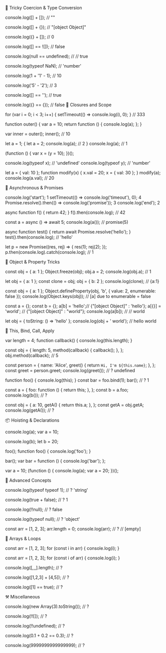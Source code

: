 🧠 Tricky Coercion & Type Conversion

console.log([] + []); // ""

console.log([] + {}); // "[object Object]"

console.log({} + []); // 0

console.log([] == ![]); //  false

console.log(null == undefined); // // true

console.log(typeof NaN); // 'number'

console.log(1 + '1' - 1); //  10

console.log('5' - '2'); //  3

console.log([] == ''); //  true

console.log({} == {}); //  false
🔁 Closures and Scope

for (var i = 0; i < 3; i++) {
  setTimeout(() => console.log(i), 0);
}   // 333

function outer() {
  var a = 10;
  return function () {
    console.log(a);
  };
} 

var inner = outer();
inner(); //  10

let a = 1;
{
  let a = 2;
  console.log(a);  // 2
}
console.log(a);  //  1


(function () {
  var x = (y = 10);
})();

console.log(typeof x); // 'undefined'
console.log(typeof y); // 'number'


let a = { val: 10 };
function modify(x) {
  x.val = 20;
  x = { val: 30 };
}
modify(a);
console.log(a.val); // 20



🧵 Asynchronous & Promises

console.log('start'); 1
setTimeout(() => console.log('timeout'), 0); 4
Promise.resolve().then(() => console.log('promise')); 3
console.log('end'); 2

async function f() {
  return 42;
}
f().then(console.log);  // 42

const a = async () => await 5;
console.log(a()); //  promise(5)

async function test() {
  return await Promise.resolve('hello');
}
test().then(console.log); // 'hello'

let p = new Promise((res, rej) => {
  res(1);
  rej(2);
});
p.then(console.log).catch(console.log); // 1 



🧬 Object & Property Tricks

const obj = { a: 1 };
Object.freeze(obj);
obj.a = 2;
console.log(obj.a); // 1

let obj = { a: 1 };
const clone = obj;
obj = { b: 2 };
console.log(clone); //  {a:1}

const obj = { a: 1 };
Object.defineProperty(obj, 'b', { value: 2, enumerable: false });
console.log(Object.keys(obj)); // [a]   due to enumerable = false

const a = {};
const b = {};
a[b] = 'hello';// {"[object Object]" : 'hello'};
a[{}] = 'world'; // {"[object Object]" : "world"};
console.log(a[b]); // // world

let obj = {
  toString: () => 'hello'
};
console.log(obj + ' world'); // hello world




🔁 This, Bind, Call, Apply

var length = 4;
function callback() {
  console.log(this.length);
} 

const obj = {
  length: 5,
  method(callback) {
    callback();
  },
};
obj.method(callback); //  5


const person = {
  name: 'Alice',
  greet() {
    return `Hi, I'm ${this.name}`;
  },
};
const greet = person.greet;
console.log(greet()); // ? undefined


function foo() {
  console.log(this);
}
const bar = foo.bind(1);
bar(); // ? 1


const a = {
  foo: function () {
    return this;
  },
};
const b = a.foo;
console.log(b()); // ?

const obj = {
  a: 10,
  getA() {
    return this.a;
  },
};
const getA = obj.getA;
console.log(getA()); // ?



📦 Hoisting & Declarations

console.log(a);
var a = 10;

console.log(b);
let b = 20;

foo();
function foo() {
  console.log('foo');
}

bar();
var bar = function () {
  console.log('bar');
};

var a = 10;
(function () {
  console.log(a);
  var a = 20;
})();




🧠 Advanced Concepts

console.log(typeof typeof 1); // ?  'string'

console.log(true + false); // ?  1

console.log(!!null); // ? false

console.log(typeof null); // ?  'object'

const arr = [1, 2, 3]; 
arr.length = 0;
console.log(arr); // ?  // [empty]



🔄 Arrays & Loops

const arr = [1, 2, 3];
for (const i in arr) {
  console.log(i);
} 

const arr = [1, 2, 3];
for (const i of arr) {
  console.log(i);
}

console.log([,,,].length); // ? 

console.log([1,2,3] + [4,5]); // ?

console.log([1] == true); // ?



⚒️ Miscellaneous

console.log(new Array(3).toString()); // ?

console.log(!![]); // ?

console.log(!!undefined); // ?

console.log(0.1 + 0.2 == 0.3); // ?

console.log(9999999999999999); // ?